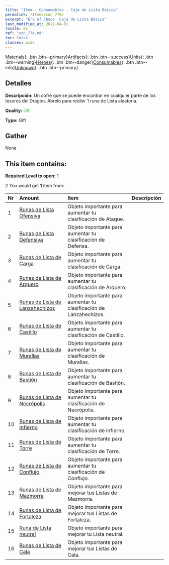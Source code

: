 ```yaml
---
title: "Item - Consumables - Caja de Lista Básica"
permalink: /Items/con_774/
excerpt: "Era of Chaos  Caja de Lista Básica"
last_modified_at: 2021-04-01
locale: es
ref: "con_774.md"
toc: false
classes: wide
---
```

 [Materials](/es/Items/){: .btn .btn--primary}[Artifacts](/es/Items/Artifacts/){: .btn .btn--success}[Units](/es/Items/Units/){: .btn .btn--warning}[Heroes](/es/Items/Heroes/){: .btn .btn--danger}[Consumables](/es/Items/Consumables/){: .btn .btn--info}[Unknown](/es/Items/Unknown/){: .btn .btn--primary}

## Detalles
 **Descripción:** Un cofre que se puede encontrar en cualquier parte de los tesoros del Dragón. Ábrelo para recibir 1 runa de Lista aleatoria.

 **Quality:** <span style="color: #32CD32">OK</span>

 **Type:** Gift

## Gather

  None

## This item contains:

 **Required Level to open:** 1

 2 You would get **1** item  from:

  | Nr | Amount |     Item    | Descripción |
  |:---|:-------|:------------|:-----------:|
  | 1 | [Runas de Lista Ofensiva](/es/Items/con_734/) | Objeto importante para aumentar tu clasificación de Ataque. | 
  | 2 | [Runas de Lista Defensiva](/es/Items/con_739/) | Objeto importante para aumentar tu clasificación de Defensa. | 
  | 3 | [Runas de Lista de Carga](/es/Items/con_741/) | Objeto importante para aumentar tu clasificación de Carga. | 
  | 4 | [Runas de Lista de Arquero](/es/Items/con_742/) | Objeto importante para aumentar tu clasificación de Arquero. | 
  | 5 | [Runas de Lista de Lanzahechizos](/es/Items/con_746/) | Objeto importante para aumentar tu clasificación de Lanzahechizos. | 
  | 6 | [Runas de Lista de Castillo](/es/Items/con_752/) | Objeto importante para aumentar tu clasificación de Castillo. | 
  | 7 | [Runas de Lista de Murallas](/es/Items/con_753/) | Objeto importante para aumentar tu clasificación de Murallas. | 
  | 8 | [Runas de Lista de Bastión](/es/Items/con_754/) | Objeto importante para aumentar tu clasificación de Bastión. | 
  | 9 | [Runas de Lista de Necrópolis](/es/Items/con_755/) | Objeto importante para aumentar tu clasificación de Necrópolis. | 
  | 10 | [Runas de Lista de Infierno](/es/Items/con_777/) | Objeto importante para aumentar tu clasificación de Infierno. | 
  | 11 | [Runas de Lista de Torre](/es/Items/con_785/) | Objeto importante para aumentar tu clasificación de Torre. | 
  | 12 | [Runas de Lista de Conflujo](/es/Items/con_791/) | Objeto importante para aumentar tu clasificación de Conflujo. | 
  | 13 | [Runas de Lista de Mazmorra](/es/Items/con_792/) | Objeto importante para mejorar tus Listas de Mazmorra. | 
  | 14 | [Runas de Lista de Fortaleza](/es/Items/con_818/) | Objeto importante para mejorar tus Listas de Fortaleza. | 
  | 15 | [Runa de Lista neutral](/es/Items/con_869/) | Objeto importante para mejorar tu Lista neutral. | 
  | 16 | [Runas de Lista de Cala](/es/Items/con_868/) | Objeto importante para mejorar tus Listas de Cala. | 
